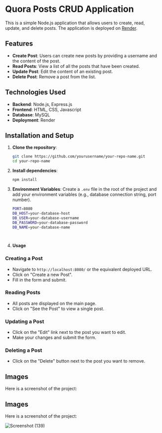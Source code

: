 # Quora Posts CRUD Application

This is a simple Node.js application that allows users to create, read, update, and delete posts. The application is deployed on [Render](https://render.com/).

## Features

- **Create Post**: Users can create new posts by providing a username and the content of the post.
- **Read Posts**: View a list of all the posts that have been created.
- **Update Post**: Edit the content of an existing post.
- **Delete Post**: Remove a post from the list.

## Technologies Used

- **Backend**: Node.js, Express.js
- **Frontend**: HTML, CSS, Javascript
- **Database**: MySQL
- **Deployment**: Render

## Installation and Setup

1. **Clone the repository**:
    ```bash
    git clone https://github.com/yourusername/your-repo-name.git
    cd your-repo-name
    ```

2. **Install dependencies**:
    ```bash
    npm install
    ```

3. **Environment Variables**:
   Create a `.env` file in the root of the project and add your environment variables (e.g., database connection string, port number).
   ```bash
   PORT=8080
   DB_HOST=your-database-host
   DB_USER=your-database-username
   DB_PASSWORD=your-database-password
   DB_NAME=your-database-name

  
4. **Usage**

### Creating a Post

- Navigate to `http://localhost:8080/` or the equivalent deployed URL.
- Click on "Create a new Post".
- Fill in the form and submit.

### Reading Posts

- All posts are displayed on the main page.
- Click on "See the Post" to view a single post.

### Updating a Post

- Click on the "Edit" link next to the post you want to edit.
- Make your changes and submit the form.

### Deleting a Post

- Click on the "Delete" button next to the post you want to remove.

## Images
Here is a screenshot of the project:

## Images
Here is a screenshot of the project:

![Screenshot (139)](https://github.com/user-attachments/assets/0770e50f-71c3-4267-b700-ff7ea0d2a2d0)



